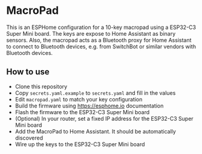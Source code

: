 # MacroPad

This is an ESPHome configuration for a 10-key macropad using a ESP32-C3 Super Mini board. The keys are expose to Home Assistant as binary sensors. Also, the macropad acts as a Bluetooth proxy for Home Assistant to connect to Bluetooth devices, e.g. from SwitchBot or similar vendors with Bluetooth devices.

## How to use
- Clone this repository
- Copy `secrets.yaml.example` to `secrets.yaml` and fill in the values
- Edit `macropad.yaml` to match your key configuration
- Build the firmware using https://esphome.io documentation
- Flash the firmware to the ESP32-C3 Super Mini board
- (Optional) In your router, set a fixed IP address for the ESP32-C3 Super Mini board
- Add the MacroPad to Home Assistant. It should be automatically discovered
- Wire up the keys to the ESP32-C3 Super Mini board